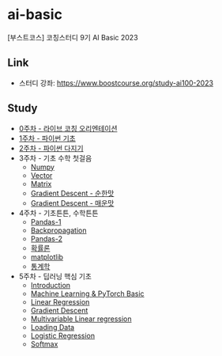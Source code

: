# ai-basic
[부스트코스] 코칭스터디 9기 AI Basic 2023


## Link

- 스터디 강좌: https://www.boostcourse.org/study-ai100-2023


## Study

- [0주차 - 라이브 코칭 오리엔테이션](week-00/00-OT.md)
- [1주차 - 파이썬 기초](week-01/01-Python_Basic.md)
- [2주차 - 파이썬 다지기](week-02/02-Python_Advanced.md)
- 3주차 - 기초 수학 첫걸음
  - [Numpy](week-03/03-01-Math_Basic-Numpy.md)
  - [Vector](week-03/03-01-Math_Basic-Vector.md)
  - [Matrix](week-03/03-3-Math_Basic-Matrix.md)
  - [Gradient Descent - 순한맛](week-03/03-4-Math_Basic-GD_Basic.md)
  - [Gradient Descent - 매운맛](week-03/03-4-Math_Basic-GD_Advanced.md)
- 4주차 - 기초튼튼, 수학튼튼
  - [Pandas-1](week-04/04-01-Math_Advanced-Pandas1.md)
  - [Backpropagation](week-04/04-02-Math_Advanced-DL.md)
  - [Pandas-2](week-04/04-03-Math_Advanced-Pandas2.md)
  - [확률론](week-04/04-04-Math_Advanced-Probability.md)
  - [matplotlib](week-04/04-05-Math_Advanced-matplotlib.md)
  - [통계학](week-04/04-06-Math_Advanced-statistics.md)
- 5주차 - 딥러닝 핵심 기초
  - [Introduction](week-05/05-01-DL-Introduction.md)
  - [Machine Learning & PyTorch Basic](week-05/05-02-ML_PyTorch.md)
  - [Linear Regression](week-05/05-03-Linear_Regression.md)
  - [Gradient Descent](week-05/05-04-Gradient_Descent.md)
  - [Multivariable Linear regression](week-05/05-05-Multivariable_Linear_Regression.md)
  - [Loading Data](week-05/05-06-Loading_Data.md)
  - [Logistic Regression](week-05/05-07-Logistic_Regression.md)
  - [Softmax](week-05/05-08-Softmax.md)
